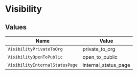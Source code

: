 # Visibility


## Values

| Name                           | Value                          |
| ------------------------------ | ------------------------------ |
| `VisibilityPrivateToOrg`       | private_to_org                 |
| `VisibilityOpenToPublic`       | open_to_public                 |
| `VisibilityInternalStatusPage` | internal_status_page           |